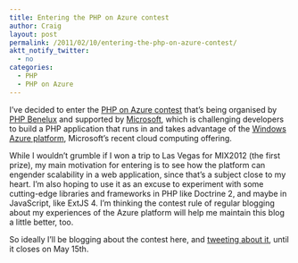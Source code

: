 ```yaml
---
title: Entering the PHP on Azure contest
author: Craig
layout: post
permalink: /2011/02/10/entering-the-php-on-azure-contest/
aktt_notify_twitter:
  - no
categories:
  - PHP
  - PHP on Azure
---
```

I&#8217;ve decided to enter the [PHP on Azure contest][1] that&#8217;s being organised by [PHP Benelux][2] and supported by [Microsoft][3], which is challenging developers to build a PHP application that runs in and takes advantage of the [Windows Azure platform][4], Microsoft&#8217;s recent cloud computing offering.

While I wouldn&#8217;t grumble if I won a trip to Las Vegas for MIX2012 (the first prize), my main motivation for entering is to see how the platform can engender scalability in a web application, since that&#8217;s a subject close to my heart. I&#8217;m also hoping to use it as an excuse to experiment with some cutting-edge libraries and frameworks in PHP like Doctrine 2, and maybe in JavaScript, like ExtJS 4. I&#8217;m thinking the contest rule of regular blogging about my experiences of the Azure platform will help me maintain this blog a little better, too.

So ideally I&#8217;ll be blogging about the contest here, and [tweeting about it][5], until it closes on May 15th.

 [1]: http://www.phpazurecontest.com/
 [2]: http://www.phpbenelux.eu/
 [3]: http://microsoft.com
 [4]: http://www.microsoft.com/windowsazure/
 [5]: http://twitter.com/craigmarvelley